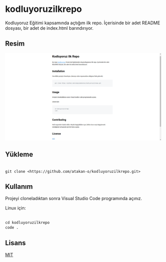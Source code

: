 # kodluyoruzilkrepo

Kodluyoruz Eğitimi kapsamında açtığım ilk repo. İçerisinde bir adet README dosyası, bir adet de index.html barındırıyor.

## Resim

![Proje](https://raw.githubusercontent.com/Kodluyoruz/taskforce/main/git/odev1/figures/markdown.png)

## Yükleme

```git

git clone <https://github.com/atakan-o/kodluyoruzilkrepo.git>

```

## Kullanım

Projeyi cloneladıktan sonra Visual Studio Code programında açınız.

Linux için:

```git

cd kodluyoruzilkrepo
code .

```

## Lisans

[MIT](https://choosealicense.com/licenses/mit/)
